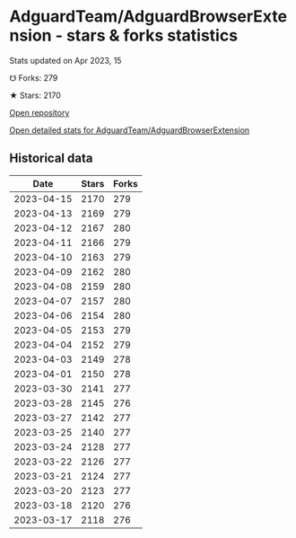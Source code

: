 # AdguardTeam/AdguardBrowserExtension - stars & forks statistics

Stats updated on Apr 2023, 15

☋ Forks: 279

★ Stars: 2170

[Open repository](https://github.com/AdguardTeam/AdguardBrowserExtension)

[Open detailed stats for AdguardTeam/AdguardBrowserExtension](https://reviewgithub.com/rep/AdguardTeam/AdguardBrowserExtension)

## Historical data
| Date | Stars | Forks |
|------|-------|-------|
| 2023-04-15 | 2170 | 279 | 
| 2023-04-13 | 2169 | 279 | 
| 2023-04-12 | 2167 | 280 | 
| 2023-04-11 | 2166 | 279 | 
| 2023-04-10 | 2163 | 279 | 
| 2023-04-09 | 2162 | 280 | 
| 2023-04-08 | 2159 | 280 | 
| 2023-04-07 | 2157 | 280 | 
| 2023-04-06 | 2154 | 280 | 
| 2023-04-05 | 2153 | 279 | 
| 2023-04-04 | 2152 | 279 | 
| 2023-04-03 | 2149 | 278 | 
| 2023-04-01 | 2150 | 278 | 
| 2023-03-30 | 2141 | 277 | 
| 2023-03-28 | 2145 | 276 | 
| 2023-03-27 | 2142 | 277 | 
| 2023-03-25 | 2140 | 277 | 
| 2023-03-24 | 2128 | 277 | 
| 2023-03-22 | 2126 | 277 | 
| 2023-03-21 | 2124 | 277 | 
| 2023-03-20 | 2123 | 277 | 
| 2023-03-18 | 2120 | 276 | 
| 2023-03-17 | 2118 | 276 | 

